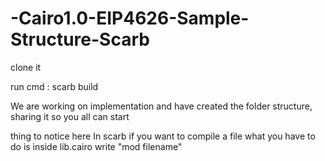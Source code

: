 # -Cairo1.0-EIP4626-Sample-Structure-Scarb

clone it

run cmd :  scarb build


We are working on implementation and have created the folder structure, sharing it so you all can start

thing to notice here
    In scarb if you want to compile a file what you have to do is
    inside lib.cairo write "mod filename"
